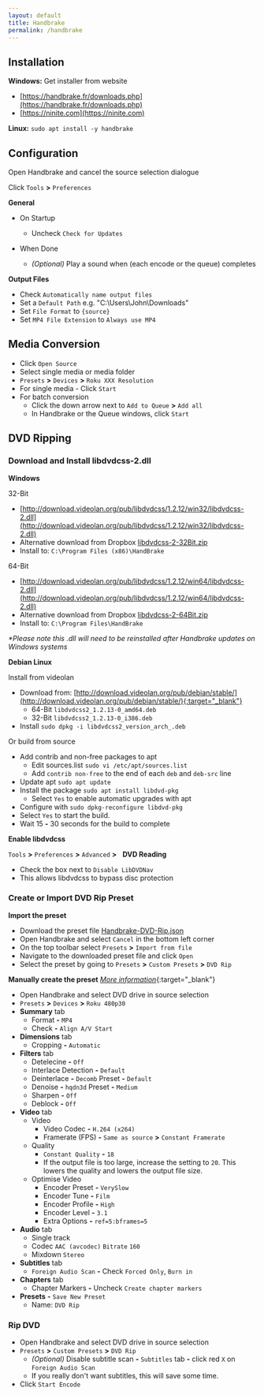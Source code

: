 ```yaml
---
layout: default
title: Handbrake
permalink: /handbrake
---
```

<!-- # <center>Handbrake</center> -->

## Installation

**Windows:** Get installer from website

- [https://handbrake.fr/downloads.php](https://handbrake.fr/downloads.php)
- [https://ninite.com](https://ninite.com)

**Linux:** `sudo apt install -y handbrake`

## Configuration
Open Handbrake and cancel the source selection dialogue

Click `Tools` **>** `Preferences`

**General**

- On Startup
  - Uncheck `Check for Updates`

- When Done
  - *(Optional)* Play a sound when (each encode or the queue) completes

**Output Files**

- Check `Automatically name output files`
- Set a `Default Path` e.g. "C:\Users\John\Downloads"
- Set `File Format` to `{source}`
- Set `MP4 File Extension` to `Always use MP4`

## Media Conversion

- Click `Open Source`
- Select single media or media folder
- `Presets` **>** `Devices` **>** `Roku XXX Resolution`
- For single media - Click `Start`
- For batch conversion
  - Click the down arrow next to `Add to Queue` **>** `Add all`
  - In Handbrake or the Queue windows, click `Start`

## DVD Ripping
### Download and Install **libdvdcss-2.dll**
**Windows**

32-Bit

- [http://download.videolan.org/pub/libdvdcss/1.2.12/win32/libdvdcss-2.dll](http://download.videolan.org/pub/libdvdcss/1.2.12/win32/libdvdcss-2.dll)
- Alternative download from Dropbox [libdvdcss-2-32Bit.zip](https://www.dropbox.com/s/nrp5ky1rcjxmiuh/libdvdcss-2-32Bit.zip?dl=1)
- Install to: `C:\Program Files (x86)\HandBrake`

64-Bit

- [http://download.videolan.org/pub/libdvdcss/1.2.12/win64/libdvdcss-2.dll](http://download.videolan.org/pub/libdvdcss/1.2.12/win64/libdvdcss-2.dll)
- Alternative download from Dropbox [libdvdcss-2-64Bit.zip](https://www.dropbox.com/s/9qfq7zzh9nscjqm/libdvdcss-2-64Bit.zip?dl=1)
- Install to: `C:\Program Files\HandBrake`

_*Please note this .dll will need to be reinstalled after Handbrake updates on Windows systems_

**Debian Linux**

Install from videolan

- Download from: [http://download.videolan.org/pub/debian/stable/](http://download.videolan.org/pub/debian/stable/){:target="_blank"}
  - 64-Bit `libdvdcss2_1.2.13-0_amd64.deb`
  - 32-Bit `libdvdcss2_1.2.13-0_i386.deb`
- Install `sudo dpkg -i libdvdcss2_version_arch_.deb`

Or build from source

- Add contrib and non-free packages to apt
  - Edit sources.list `sudo vi /etc/apt/sources.list`
  - Add `contrib non-free` to the end of each `deb` and `deb-src` line
- Update apt `sudo apt update`
- Install the package `sudo apt install libdvd-pkg`
  - Select `Yes` to enable automatic upgrades with apt
- Configure with `sudo dpkg-reconfigure libdvd-pkg`
 - Select `Yes` to start the build.
 - Wait 15 **-** 30 seconds for the build to complete

**Enable libdvdcss**

`Tools` **>** `Preferences` **>** `Advanced` **>** &nbsp; **DVD Reading**

- Check the box next to `Disable LibDVDNav`
- This allows libdvdcss to bypass disc protection

### Create or Import DVD Rip Preset
**Import the preset**

- Download the preset file <a href="{{site.url}}/misc/Handbrake-DVD-Rip.json" download>Handbrake-DVD-Rip.json</a>
- Open Handbrake and select `Cancel` in the bottom left corner
- On the top toolbar select `Presets` **>** `Import from file`
- Navigate to the downloaded preset file and click `Open`
- Select the preset by going to `Presets` **>** `Custom Presets` **>** `DVD Rip`

**Manually create the preset** [*More information*](https://www.thewebernets.com/2019/02/10/easiest-best-optimal-settings-for-handbrake-dvd-video-conversion-updated-feb19/){:target="_blank"}

- Open Handbrake and select DVD drive in source selection
- `Presets` **>** `Devices` **>** `Roku 480p30`
- **Summary** tab 
  - Format **-** `MP4`
  - Check **-** `Align A/V Start`
- **Dimensions** tab
  - Cropping **-** `Automatic`
- **Filters** tab
  - Detelecine **-** `Off`
  - Interlace Detection **-** `Default`
  - Deinterlace **-** `Decomb` Preset **-** `Default`
  - Denoise **-** `hqdn3d` Preset **-** `Medium`
  - Sharpen **-** `Off`
  - Deblock **-** `Off`
- **Video** tab
  - Video 
    - Video Codec **-** `H.264 (x264)`
    - Framerate (FPS) **-** `Same as source` **>** `Constant Framerate`
  - Quality 
    - `Constant Quality` **-** `18`
    - If the output file is too large, increase the setting to `20`. This lowers the quality and lowers the output file size.
  - Optimise Video
    - Encoder Preset **-** `VerySlow`
    - Encoder Tune **-** `Film`
    - Encoder Profile **-** `High`
    - Encoder Level **-** `3.1`
    - Extra Options **-** `ref=5:bframes=5`
- **Audio** tab
  - Single track
  - Codec `AAC (avcodec)` `Bitrate` `160`
  - Mixdown `Stereo`
- **Subtitles** tab
  - `Foreign Audio Scan` **-** Check `Forced Only`, `Burn in`
- **Chapters** tab 
  - Chapter Markers **-** Uncheck `Create chapter markers`
- **Presets** **-** `Save New Preset`
  - Name: `DVD Rip`

### Rip DVD
- Open Handbrake and select DVD drive in source selection
- `Presets` **>** `Custom Presets` **>** `DVD Rip`
  - *(Optional)* Disable subtitle scan **-** `Subtitles` tab **-** click red `X` on `Foreign Audio Scan`
  - If you really don't want subtitles, this will save some time.
- Click `Start Encode`

